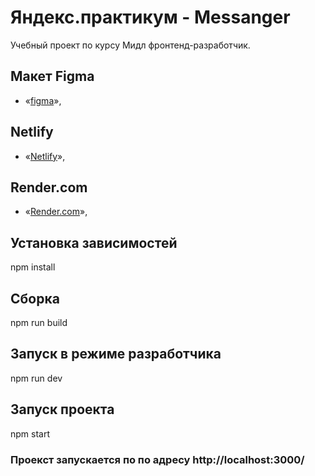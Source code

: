 # Яндекс.практикум - Messanger

Учебный проект по курсу Мидл фронтенд-разработчик.

## Макет Figma

- «[figma](https://www.figma.com/file/OAg5xIVYFPeQWpFLiCgpMi/Messenger?node-id=0%3A1&t=Tp4LRFZvgijWi26m-0)»,

## Netlify

- «[Netlify](https://yandex-messenger.netlify.app)»,

## Render.com

- «[Render.com](https://messenger-c8wr.onrender.com)»,

## Установка зависимостей

npm install

## Сборка

npm run build

## Запуск в режиме разработчика

npm run dev

## Запуск проекта

npm start

### Проекст запускается по по адресу http://localhost:3000/
